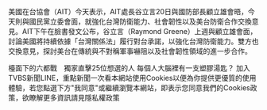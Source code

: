 美國在台協會（AIT）今天表示，AIT處長谷立言20日與國防部長顧立雄會晤，今天則與國民黨立委會面，就強化台灣防衛能力、社會韌性以及美台防衛合作交換意見。AIT下午在臉書發文公布，谷立言（Raymond Greene）上週與顧立雄會面，討論美國將持續依據「台灣關係法」履行對台承諾，以強化台灣防衛能力。雙方也交換意見，探討美台在傳統與不對稱軍事嚇阻以及社會韌性領域的進一步合作。

檯面下的六都戰　獨家直擊25位想選的人
每個人大腦裡有一支塑膠湯匙？
加入TVBS新聞LINE，重點新聞一次看本網站使用Cookies以便為你提供更優質的使用體驗，若您點選下方"我同意"或繼續瀏覽本網站，即表示您同意我們的Cookies政策，欲瞭解更多資訊請見隱私權政策